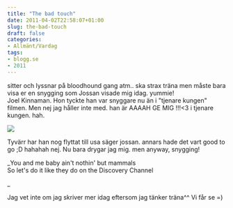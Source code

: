 ```yaml
---
title: "The bad touch"
date: 2011-04-02T22:58:07+01:00
slug: the-bad-touch
draft: false
categories:
- Allmänt/Vardag
tags:
- blogg.se
- 2011
---
```

sitter och lyssnar på bloodhound gang atm.. ska strax träna men måste bara visa er en snygging som Jossan visade mig idag. yummie!  
Joel Kinnaman. Hon tyckte han var snyggare nu än i "tjenare kungen" filmen. Men nej jag håller inte med. han är AAAAH GE MIG !!!<3 i tjenare kungen. hah.  
  
![](/assets/images/blogg.se/joelell_140896373.jpg)  
  
Tyvärr har han nog flyttat till usa säger jossan. annars hade det vart good to go ;D hahahah nej. Nu bara drygar jag mig. men anyway, snygging!  
  
  

_You and me baby ain't nothin' but mammals  
So let's do it like they do on the Discovery Channel  
  
_  
  
Jag vet inte om jag skriver mer idag eftersom jag tänker träna^^ Vi får se =)